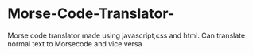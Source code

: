 # Morse-Code-Translator-
Morse code translator made using javascript,css and html. Can translate normal text to Morsecode and vice versa
